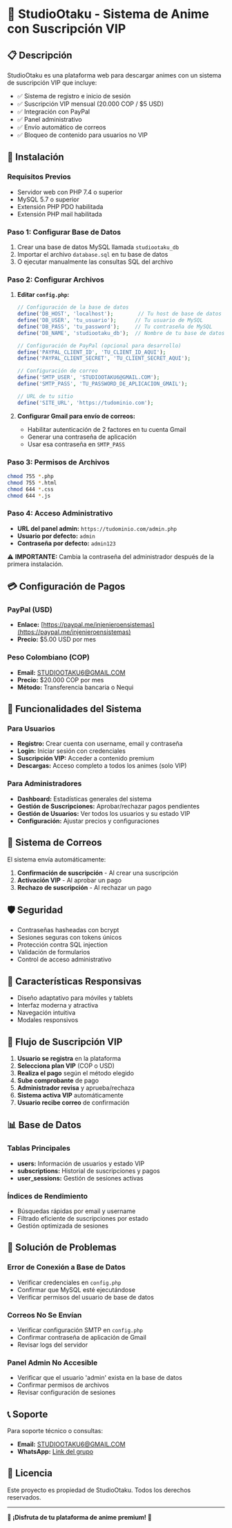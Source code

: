 # 🧧 StudioOtaku - Sistema de Anime con Suscripción VIP

## 📋 Descripción

StudioOtaku es una plataforma web para descargar animes con un sistema de suscripción VIP que incluye:
- ✅ Sistema de registro e inicio de sesión
- ✅ Suscripción VIP mensual (20.000 COP / $5 USD)
- ✅ Integración con PayPal
- ✅ Panel administrativo
- ✅ Envío automático de correos
- ✅ Bloqueo de contenido para usuarios no VIP

## 🚀 Instalación

### Requisitos Previos
- Servidor web con PHP 7.4 o superior
- MySQL 5.7 o superior
- Extensión PHP PDO habilitada
- Extensión PHP mail habilitada

### Paso 1: Configurar Base de Datos
1. Crear una base de datos MySQL llamada `studiootaku_db`
2. Importar el archivo `database.sql` en tu base de datos
3. O ejecutar manualmente las consultas SQL del archivo

### Paso 2: Configurar Archivos
1. **Editar `config.php`:**
   ```php
   // Configuración de la base de datos
   define('DB_HOST', 'localhost');        // Tu host de base de datos
   define('DB_USER', 'tu_usuario');      // Tu usuario de MySQL
   define('DB_PASS', 'tu_password');     // Tu contraseña de MySQL
   define('DB_NAME', 'studiootaku_db');  // Nombre de tu base de datos
   
   // Configuración de PayPal (opcional para desarrollo)
   define('PAYPAL_CLIENT_ID', 'TU_CLIENT_ID_AQUI');
   define('PAYPAL_CLIENT_SECRET', 'TU_CLIENT_SECRET_AQUI');
   
   // Configuración de correo
   define('SMTP_USER', 'STUDIOOTAKU6@GMAIL.COM');
   define('SMTP_PASS', 'TU_PASSWORD_DE_APLICACION_GMAIL');
   
   // URL de tu sitio
   define('SITE_URL', 'https://tudominio.com');
   ```

2. **Configurar Gmail para envío de correos:**
   - Habilitar autenticación de 2 factores en tu cuenta Gmail
   - Generar una contraseña de aplicación
   - Usar esa contraseña en `SMTP_PASS`

### Paso 3: Permisos de Archivos
```bash
chmod 755 *.php
chmod 755 *.html
chmod 644 *.css
chmod 644 *.js
```

### Paso 4: Acceso Administrativo
- **URL del panel admin:** `https://tudominio.com/admin.php`
- **Usuario por defecto:** `admin`
- **Contraseña por defecto:** `admin123`

⚠️ **IMPORTANTE:** Cambia la contraseña del administrador después de la primera instalación.

## 💳 Configuración de Pagos

### PayPal (USD)
- **Enlace:** [https://paypal.me/injenieroensistemas](https://paypal.me/injenieroensistemas)
- **Precio:** $5.00 USD por mes

### Peso Colombiano (COP)
- **Email:** STUDIOOTAKU6@GMAIL.COM
- **Precio:** $20.000 COP por mes
- **Método:** Transferencia bancaria o Nequi

## 🔧 Funcionalidades del Sistema

### Para Usuarios
- **Registro:** Crear cuenta con username, email y contraseña
- **Login:** Iniciar sesión con credenciales
- **Suscripción VIP:** Acceder a contenido premium
- **Descargas:** Acceso completo a todos los animes (solo VIP)

### Para Administradores
- **Dashboard:** Estadísticas generales del sistema
- **Gestión de Suscripciones:** Aprobar/rechazar pagos pendientes
- **Gestión de Usuarios:** Ver todos los usuarios y su estado VIP
- **Configuración:** Ajustar precios y configuraciones

## 📧 Sistema de Correos

El sistema envía automáticamente:
1. **Confirmación de suscripción** - Al crear una suscripción
2. **Activación VIP** - Al aprobar un pago
3. **Rechazo de suscripción** - Al rechazar un pago

## 🛡️ Seguridad

- Contraseñas hasheadas con bcrypt
- Sesiones seguras con tokens únicos
- Protección contra SQL injection
- Validación de formularios
- Control de acceso administrativo

## 📱 Características Responsivas

- Diseño adaptativo para móviles y tablets
- Interfaz moderna y atractiva
- Navegación intuitiva
- Modales responsivos

## 🔄 Flujo de Suscripción VIP

1. **Usuario se registra** en la plataforma
2. **Selecciona plan VIP** (COP o USD)
3. **Realiza el pago** según el método elegido
4. **Sube comprobante** de pago
5. **Administrador revisa** y aprueba/rechaza
6. **Sistema activa VIP** automáticamente
7. **Usuario recibe correo** de confirmación

## 📊 Base de Datos

### Tablas Principales
- **users:** Información de usuarios y estado VIP
- **subscriptions:** Historial de suscripciones y pagos
- **user_sessions:** Gestión de sesiones activas

### Índices de Rendimiento
- Búsquedas rápidas por email y username
- Filtrado eficiente de suscripciones por estado
- Gestión optimizada de sesiones

## 🚨 Solución de Problemas

### Error de Conexión a Base de Datos
- Verificar credenciales en `config.php`
- Confirmar que MySQL esté ejecutándose
- Verificar permisos del usuario de base de datos

### Correos No Se Envían
- Verificar configuración SMTP en `config.php`
- Confirmar contraseña de aplicación de Gmail
- Revisar logs del servidor

### Panel Admin No Accesible
- Verificar que el usuario 'admin' exista en la base de datos
- Confirmar permisos de archivos
- Revisar configuración de sesiones

## 📞 Soporte

Para soporte técnico o consultas:
- **Email:** STUDIOOTAKU6@GMAIL.COM
- **WhatsApp:** [Link del grupo](https://chat.whatsapp.com/LgQP3YXx2eS2XRav5ashRm)

## 📄 Licencia

Este proyecto es propiedad de StudioOtaku. Todos los derechos reservados.

---

**🎌 ¡Disfruta de tu plataforma de anime premium! 🎌** 